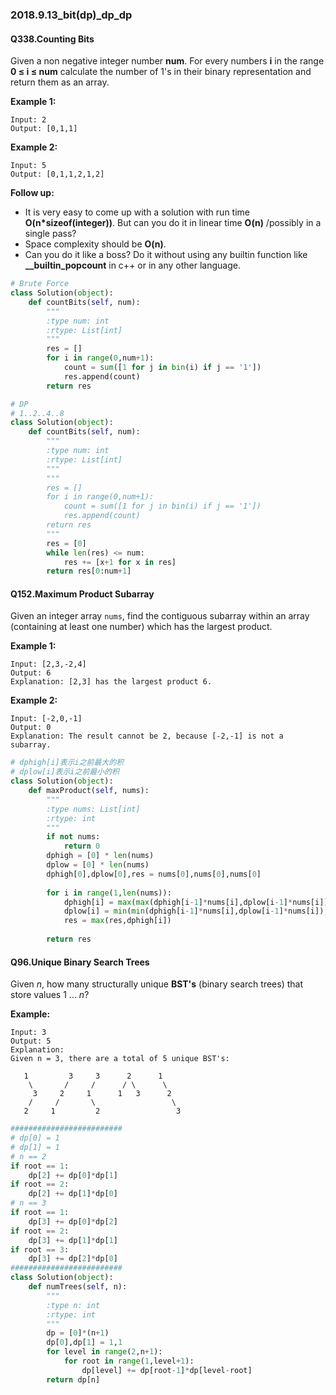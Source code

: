 ### 2018.9.13_bit(dp)_dp_dp

#### Q338.Counting Bits

Given a non negative integer number **num**. For every numbers **i** in the range **0 ≤ i ≤ num** calculate the number of 1's in their binary representation and return them as an array.

**Example 1:**

```
Input: 2
Output: [0,1,1]
```

**Example 2:**

```
Input: 5
Output: [0,1,1,2,1,2]
```

**Follow up:**

- It is very easy to come up with a solution with run time **O(n\*sizeof(integer))**. But can you do it in linear time **O(n)** /possibly in a single pass?
- Space complexity should be **O(n)**.
- Can you do it like a boss? Do it without using any builtin function like **__builtin_popcount** in c++ or in any other language.

```python
# Brute Force
class Solution(object):
    def countBits(self, num):
        """
        :type num: int
        :rtype: List[int]
        """
        res = []
        for i in range(0,num+1):
            count = sum([1 for j in bin(i) if j == '1'])
            res.append(count)
        return res
```

```python
# DP
# 1..2..4..8
class Solution(object):
    def countBits(self, num):
        """
        :type num: int
        :rtype: List[int]
        """
        """
        res = []
        for i in range(0,num+1):
            count = sum([1 for j in bin(i) if j == '1'])
            res.append(count)
        return res
        """
        res = [0]
        while len(res) <= num:
            res += [x+1 for x in res]
        return res[0:num+1]
```

#### Q152.Maximum Product Subarray

Given an integer array `nums`, find the contiguous subarray within an array (containing at least one number) which has the largest product.

**Example 1:**

```
Input: [2,3,-2,4]
Output: 6
Explanation: [2,3] has the largest product 6.
```

**Example 2:**

```
Input: [-2,0,-1]
Output: 0
Explanation: The result cannot be 2, because [-2,-1] is not a subarray.
```

```python
# dphigh[i]表示i之前最大的积
# dplow[i]表示i之前最小的积
class Solution(object):
    def maxProduct(self, nums):
        """
        :type nums: List[int]
        :rtype: int
        """
        if not nums:
            return 0
        dphigh = [0] * len(nums)
        dplow = [0] * len(nums)
        dphigh[0],dplow[0],res = nums[0],nums[0],nums[0]
        
        for i in range(1,len(nums)):
            dphigh[i] = max(max(dphigh[i-1]*nums[i],dplow[i-1]*nums[i]),nums[i])
            dplow[i] = min(min(dphigh[i-1]*nums[i],dplow[i-1]*nums[i]),nums[i])
            res = max(res,dphigh[i])
            
        return res
```

#### Q96.Unique Binary Search Trees

Given *n*, how many structurally unique **BST's** (binary search trees) that store values 1 ... *n*?

**Example:**

```
Input: 3
Output: 5
Explanation:
Given n = 3, there are a total of 5 unique BST's:

   1         3     3      2      1
    \       /     /      / \      \
     3     2     1      1   3      2
    /     /       \                 \
   2     1         2                 3
```

```python
#########################
# dp[0] = 1
# dp[1] = 1
# n == 2
if root == 1:
    dp[2] += dp[0]*dp[1]
if root == 2:
    dp[2] += dp[1]*dp[0]
# n == 3
if root == 1:
    dp[3] += dp[0]*dp[2]
if root == 2:
    dp[3] += dp[1]*dp[1]
if root == 3:
    dp[3] += dp[2]*dp[0]
#########################
class Solution(object):
    def numTrees(self, n):
        """
        :type n: int
        :rtype: int
        """
        dp = [0]*(n+1)
        dp[0],dp[1] = 1,1
        for level in range(2,n+1):
            for root in range(1,level+1):
                dp[level] += dp[root-1]*dp[level-root]
        return dp[n]
```

